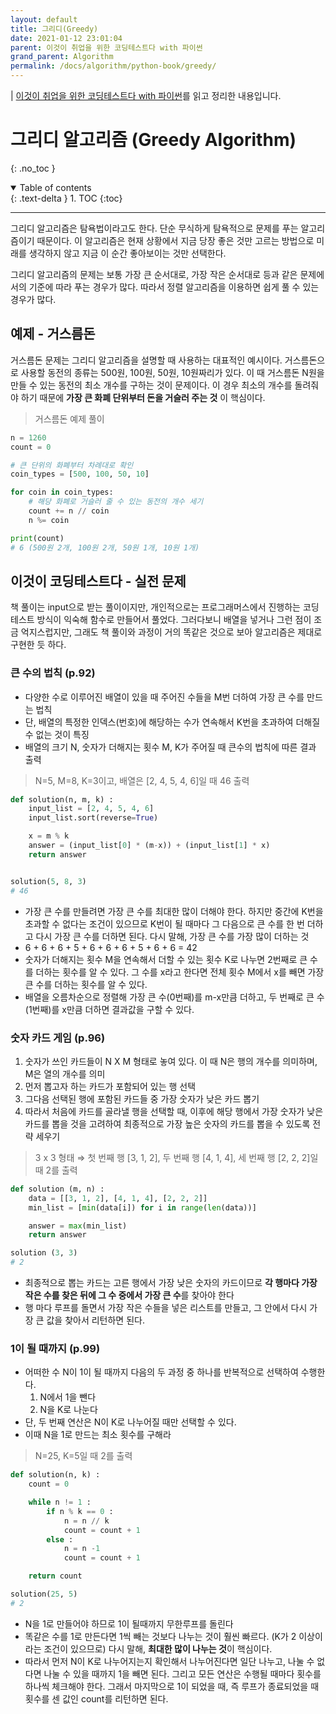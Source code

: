 ```yaml
---
layout: default
title: 그리디(Greedy)
date: 2021-01-12 23:01:04
parent: 이것이 취업을 위한 코딩테스트다 with 파이썬
grand_parent: Algorithm
permalink: /docs/algorithm/python-book/greedy/
---
```


| [이것이 취업을 위한 코딩테스트다 with 파이썬](https://www.hanbit.co.kr/store/books/look.php?p_code=B8945183661)를 읽고 정리한 내용입니다.

# 그리디 알고리즘 (Greedy Algorithm)

{: .no_toc }

<details open markdown="block">
  <summary>
    Table of contents
  </summary>
  {: .text-delta }
1. TOC
{:toc}
</details>

---

그리디 알고리즘은 탐욕법이라고도 한다. 단순 무식하게 탐욕적으로 문제를 푸는 알고리즘이기 때문이다. 이 알고리즘은 현재 상황에서 지금 당장 좋은 것만 고르는 방법으로 미래를 생각하지 않고 지금 이 순간 좋아보이는 것만 선택한다.

그리디 알고리즘의 문제는 보통 가장 큰 순서대로, 가장 작은 순서대로 등과 같은 문제에서의 기준에 따라 푸는 경우가 많다. 따라서 정렬 알고리즘을 이용하면 쉽게 풀 수 있는 경우가 많다.

## 예제 - 거스름돈

거스름돈 문제는 그리디 알고리즘을 설명할 때 사용하는 대표적인 예시이다. 거스름돈으로 사용할 동전의 종류는 500원, 100원, 50원, 10원짜리가 있다. 이 때 거스름돈 N원을 만들 수 있는 동전의 최소 개수를 구하는 것이 문제이다. 이 경우 최소의 개수를 돌려줘야 하기 때문에 **가장 큰 화폐 단위부터 돈을 거슬러 주는 것** 이 핵심이다.

> 거스름돈 예제 풀이

```python
n = 1260
count = 0

# 큰 단위의 화폐부터 차례대로 확인
coin_types = [500, 100, 50, 10]

for coin in coin_types:
	# 해당 화폐로 거슬러 줄 수 있는 동전의 개수 세기
	count += n // coin
	n %= coin

print(count)
# 6 (500원 2개, 100원 2개, 50원 1개, 10원 1개)
```

## 이것이 코딩테스트다 - 실전 문제

책 풀이는 input으로 받는 풀이이지만, 개인적으로는 프로그래머스에서 진행하는 코딩테스트 방식이 익숙해 함수로 만들어서 풀었다. 그러다보니 배열을 넣거나 그런 점이 조금 억지스럽지만, 그래도 책 풀이와 과정이 거의 똑같은 것으로 보아 알고리즘은 제대로 구현한 듯 하다.

### 큰 수의 법칙 (p.92)

- 다양한 수로 이루어진 배열이 있을 때 주어진 수들을 M번 더하여 가장 큰 수를 만드는 법칙
- 단, 배열의 특정한 인덱스(번호)에 해당하는 수가 연속해서 K번을 초과하여 더해질 수 없는 것이 특징
- 배열의 크기 N, 숫자가 더해지는 횟수 M, K가 주어질 때 큰수의 법칙에 따른 결과 출력

> N=5, M=8, K=3이고, 배열은 [2, 4, 5, 4, 6]일 때 46 출력

```python
def solution(n, m, k) :
    input_list = [2, 4, 5, 4, 6]
    input_list.sort(reverse=True)

    x = m % k
    answer = (input_list[0] * (m-x)) + (input_list[1] * x)
    return answer


solution(5, 8, 3)
# 46
```

- 가장 큰 수를 만들려면 가장 큰 수를 최대한 많이 더해야 한다. 하지만 중간에 K번을 초과할 수 없다는 조건이 있으므로 K번이 될 때마다 그 다음으로 큰 수를 한 번 더하고 다시 가장 큰 수를 더하면 된다. 다시 말해, 가장 큰 수를 가장 많이 더하는 것
- 6 + 6 + 6 + 5 + 6 + 6 + 6 + 5 + 6 + 6 = 42
- 숫자가 더해지는 횟수 M을 연속해서 더할 수 있는 횟수 K로 나누면 2번째로 큰 수를 더하는 횟수를 알 수 있다. 그 수를 x라고 한다면 전체 횟수 M에서 x를 빼면 가장 큰 수를 더하는 횟수를 알 수 있다.
- 배열을 오름차순으로 정렬해 가장 큰 수(0번째)를 m-x만큼 더하고, 두 번째로 큰 수(1번째)를 x만큼 더하면 결과값을 구할 수 있다.

### 숫자 카드 게임 (p.96)

1. 숫자가 쓰인 카드들이 N X M 형태로 놓여 있다. 이 때 N은 행의 개수를 의미하며, M은 열의 개수를 의미
2. 먼저 뽑고자 하는 카드가 포함되어 있는 행 선택
3. 그다음 선택된 행에 포함된 카드들 중 가장 숫자가 낮은 카드 뽑기
4. 따라서 처음에 카드를 골라낼 행을 선택할 때, 이후에 해당 행에서 가장 숫자가 낮은 카드를 뽑을 것을 고려하여 최종적으로 가장 높은 숫자의 카드를 뽑을 수 있도록 전략 세우기

> 3 x 3 형태 ⇒ 첫 번째 행 [3, 1, 2], 두 번째 행 [4, 1, 4], 세 번째 행 [2, 2, 2]일 때 2를 출력

```python
def solution (m, n) :
    data = [[3, 1, 2], [4, 1, 4], [2, 2, 2]]
    min_list = [min(data[i]) for i in range(len(data))]

    answer = max(min_list)
    return answer

solution (3, 3)
# 2
```

- 최종적으로 뽑는 카드는 고른 행에서 가장 낮은 숫자의 카드이므로 **각 행마다 가장 작은 수를 찾은 뒤에 그 수 중에서 가장 큰 수**를 찾아야 한다
- 행 마다 루프를 돌면서 가장 작은 수들을 넣은 리스트를 만들고, 그 안에서 다시 가장 큰 값을 찾아서 리턴하면 된다.

### 1이 될 때까지 (p.99)

- 어떠한 수 N이 1이 될 때까지 다음의 두 과정 중 하나를 반복적으로 선택하여 수행한다.
  1. N에서 1을 뺀다
  2. N을 K로 나눈다
- 단, 두 번째 연산은 N이 K로 나누어질 때만 선택할 수 있다.
- 이때 N을 1로 만드는 최소 횟수를 구해라

> N=25, K=5일 때 2를 출력

```python
def solution(n, k) :
    count = 0

    while n != 1 :
        if n % k == 0 :
            n = n // k
            count = count + 1
        else :
            n = n -1
            count = count + 1

    return count

solution(25, 5)
# 2
```

- N을 1로 만들어야 하므로 1이 될때까지 무한루프를 돌린다
- 똑같은 수를 1로 만든다면 1씩 빼는 것보다 나누는 것이 훨씬 빠르다. (K가 2 이상이라는 조건이 있으므로) 다시 말해, **최대한 많이 나누는 것**이 핵심이다.
- 따라서 먼저 N이 K로 나누어지는지 확인해서 나누어진다면 일단 나누고, 나눌 수 없다면 나눌 수 있을 때까지 1을 빼면 된다. 그리고 모든 연산은 수행될 때마다 횟수를 하나씩 체크해야 한다. 그래서 마지막으로 1이 되었을 때, 즉 루프가 종료되었을 때 횟수를 센 값인 count를 리턴하면 된다.
